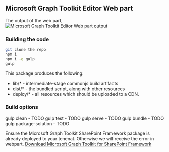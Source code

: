 ## Microsoft Graph Toolkit Editor Web part


The output of the web part,
![Microsoft Graph Toolkit Editor Web part output](https://raw.githubusercontent.com/ktskumar/Images/master/blog/202005/mgt%20webpart%20output.gif)


### Building the code

```bash
git clone the repo
npm i
npm i -g gulp
gulp
```

This package produces the following:

* lib/* - intermediate-stage commonjs build artifacts
* dist/* - the bundled script, along with other resources
* deploy/* - all resources which should be uploaded to a CDN.

### Build options

gulp clean - TODO
gulp test - TODO
gulp serve - TODO
gulp bundle - TODO
gulp package-solution - TODO


Ensure the Microsoft Graph Toolkit SharePoint Framework package is already deployed to your tenenat. Otherwise we will receive the error in webpart.
[Download Microsoft Graph Toolkit for SharePoint Framework](https://github.com/microsoftgraph/microsoft-graph-toolkit/releases/download/v2.2.0/mgt-spfx-2.2.0.sppkg)

